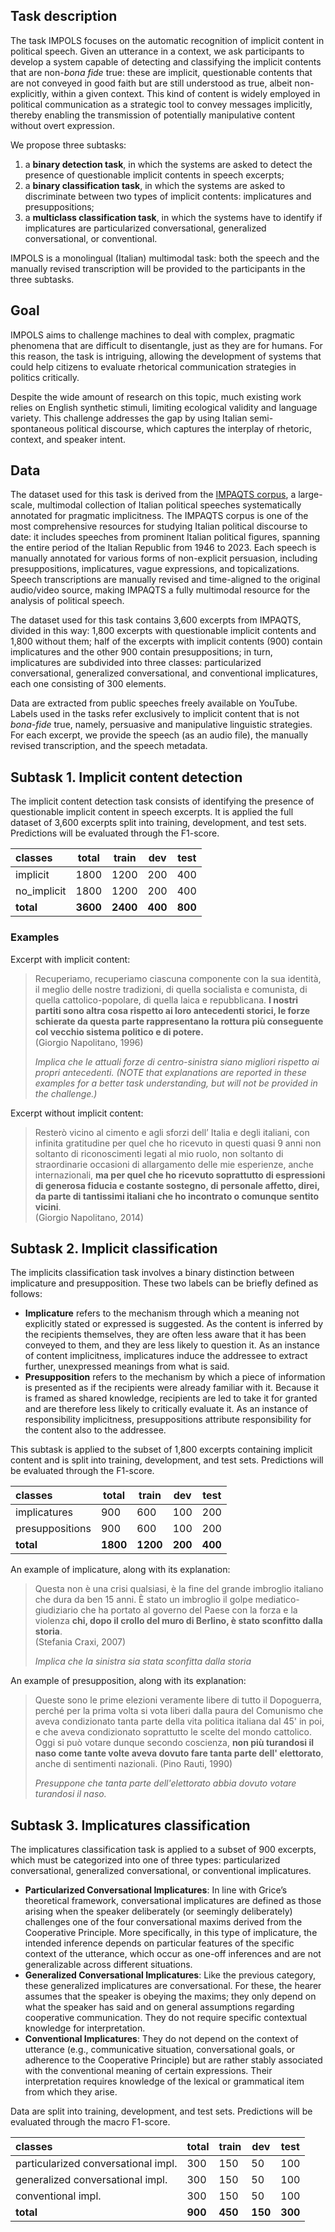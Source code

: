 ## Task description
The task IMPOLS focuses on the automatic recognition of implicit content in political speech. Given an utterance in a context, we ask participants to develop a system capable of detecting and classifying the implicit contents that are non-*bona fide* true: these are implicit, questionable contents that are not conveyed in good faith but are still understood as true, albeit non-explicitly, within a given context. This kind of content is widely employed in political communication as a strategic tool to convey messages implicitly, thereby enabling the transmission of potentially manipulative content without overt expression.

We propose three subtasks: 
1. a **binary detection task**, in which the systems are asked to detect the presence of questionable implicit contents in speech excerpts;
2. a **binary classification task**, in which the systems are asked to discriminate between two types of implicit contents: implicatures and presuppositions;
3. a **multiclass classification task**, in which the systems have to identify if implicatures are particularized conversational, generalized conversational, or conventional.

IMPOLS is a monolingual (Italian) multimodal task: both the speech and the manually revised transcription will be provided to the participants in the three subtasks.

## Goal
IMPOLS aims to challenge machines to deal with complex, pragmatic phenomena that are difficult to disentangle, just as they are for humans. For this reason, the task is intriguing, allowing the development of systems that could help citizens to evaluate rhetorical communication strategies in politics critically.

Despite the wide amount of research on this topic, much existing work relies on English synthetic stimuli, limiting ecological validity and language variety. This challenge addresses the gap by using Italian semi-spontaneous political discourse, which captures the interplay of rhetoric, context, and speaker intent.

## Data

The dataset used for this task is derived from the [IMPAQTS corpus](https://impaqts.dilef.unifi.it), a large-scale, multimodal collection of Italian political speeches systematically annotated for pragmatic implicitness.
The IMPAQTS corpus is one of the most comprehensive resources for studying Italian political discourse to date: it includes speeches from prominent Italian political figures, spanning the entire period of the Italian Republic from 1946 to 2023. Each speech is manually annotated for various forms of non-explicit persuasion, including presuppositions, implicatures, vague expressions, and topicalizations. 
Speech transcriptions are manually revised and time-aligned to the original audio/video source, making IMPAQTS a fully multimodal resource for the analysis of political speech.

The dataset used for this task contains 3,600 excerpts from IMPAQTS, divided in this way: 1,800 excerpts with questionable implicit contents and 1,800 without them; half of the excerpts with implicit contents (900) contain implicatures and the other 900 contain presuppositions; in turn, implicatures are subdivided into three classes: particularized conversational, generalized conversational, and conventional implicatures, each one consisting of 300 elements. 

Data are extracted from public speeches freely available on YouTube. Labels used in the tasks refer exclusively to implicit content that is not *bona-fide* true, namely, persuasive and manipulative linguistic strategies. For each excerpt, we provide the speech (as an audio file), the manually revised transcription, and the speech metadata.

## Subtask 1. Implicit content detection
The implicit content detection task consists of identifying the presence of questionable implicit content in speech excerpts. It is applied the full dataset of 3,600 excerpts split into training, development, and test sets. Predictions will be evaluated through the F1-score.

|classes  | total | train | dev | test |
|:---------|-------|-------|-----|------|
| implicit | 1800  | 1200  | 200 | 400  |
| no_implicit | 1800  | 1200  | 200 | 400  |
| **total** | **3600** | **2400** | **400** | **800** |

### Examples

Excerpt with implicit content:
> Recuperiamo, recuperiamo ciascuna componente con la sua identità, il meglio delle nostre tradizioni, di quella socialista e comunista, di quella cattolico-popolare, di quella laica e repubblicana. **I nostri partiti sono altra cosa rispetto ai loro antecedenti storici, le forze schierate da questa parte rappresentano la rottura più conseguente col vecchio sistema politico e di potere.**  
> (Giorgio Napolitano, 1996)
>
> *Implica che le attuali forze di centro-sinistra siano migliori rispetto ai propri antecedenti. (NOTE that explanations are reported in these examples for a better task understanding, but will not be provided in the challenge.)*

Excerpt without implicit content:
> Resterò vicino al cimento e agli sforzi dell’ Italia e degli italiani, con infinita gratitudine per quel che ho ricevuto in questi quasi 9 anni non soltanto di riconoscimenti legati al mio ruolo, non soltanto di straordinarie occasioni di allargamento delle mie esperienze, anche internazionali, **ma per quel che ho ricevuto soprattutto di espressioni di generosa fiducia e costante sostegno, di personale affetto, direi, da parte di tantissimi italiani che ho incontrato o comunque sentito vicini**.  
> (Giorgio Napolitano, 2014)

## Subtask 2. Implicit classification

The implicits classification task involves a binary distinction between implicature and presupposition. These two labels can be briefly defined as follows:
- **Implicature** refers to the mechanism through which a meaning not explicitly stated or expressed is suggested. As the content is inferred by the recipients themselves, they are often less aware that it has been conveyed to them, and they are less likely to question it. As an instance of content implicitness, implicatures induce the addressee to extract further, unexpressed meanings from what is said.
- **Presupposition** refers to the mechanism by which a piece of information is presented as if the recipients were already familiar with it. Because it is framed as shared knowledge, recipients are led to take it for granted and are therefore less likely to critically evaluate it. As an instance of responsibility implicitness, presuppositions attribute responsibility for the content also to the addressee.

This subtask is applied to the subset of 1,800 excerpts containing implicit content and is split into training, development, and test sets. Predictions will be evaluated through the F1-score.

|classes | total | train | dev | test |
|:-----|-------|-------|-----|------|
| implicatures | 900   | 600   | 100 | 200  |
| presuppositions  | 900   | 600   | 100 | 200  |
| **total** | **1800** | **1200** | **200** | **400** |

An example of implicature, along with its explanation:
> Questa non è una crisi qualsiasi, è la fine del grande imbroglio italiano che dura da ben 15 anni. È stato un imbroglio il golpe mediatico-giudiziario che ha portato al governo del Paese con la forza e la violenza **chi, dopo il crollo del muro di Berlino, è stato sconfitto dalla storia**.  
> (Stefania Craxi, 2007)
>
> *Implica che la sinistra sia stata sconfitta dalla storia*

An example of presupposition, along with its explanation:
> Queste sono le prime elezioni veramente libere di tutto il Dopoguerra, perché per la prima volta si vota liberi dalla paura del Comunismo che aveva condizionato tanta parte della vita politica italiana dal 45' in poi, e che aveva condizionato soprattutto le scelte del mondo cattolico.  Oggi si può votare dunque secondo coscienza, **non più turandosi il naso come tante volte aveva dovuto fare tanta parte dell' elettorato**, anche di sentimenti nazionali.
> (Pino Rauti, 1990)
>
> *Presuppone che tanta parte dell'elettorato abbia dovuto votare turandosi il naso.*

## Subtask 3. Implicatures classification

The implicatures classification task is applied to a subset of 900 excerpts, which must be categorized into one of three types: particularized conversational, generalized conversational, or conventional implicatures.
- **Particularized Conversational Implicatures**: In line with Grice’s theoretical framework, conversational implicatures are defined as those arising when the speaker deliberately (or seemingly deliberately) challenges one of the four conversational maxims derived from the Cooperative Principle. More specifically, in this type of implicature, the intended inference depends on particular features of the specific context of the utterance, which occur as one-off inferences and are not generalizable across different situations. 
- **Generalized Conversational Implicatures**: Like the previous category, these generalized implicatures are conversational. For these, the hearer assumes that the speaker is obeying the maxims; they only depend on what the speaker has said and on general assumptions regarding cooperative communication. They do not require specific contextual knowledge for interpretation.
- **Conventional Implicatures**: They do not depend on the context of utterance (e.g., communicative situation, conversational goals, or adherence to the Cooperative Principle) but are rather stably associated with the conventional meaning of certain expressions. Their interpretation requires knowledge of the lexical or grammatical item from which they arise. 

Data are split into training, development, and test sets. Predictions will be evaluated through the macro F1-score.

|classes | total | train | dev | test |
|:-----|-------|-------|-----|------|
| particularized conversational impl. | 300   | 150   | 50  | 100  |
| generalized conversational impl.  | 300   | 150   | 50  | 100  |
| conventional impl. | 300   | 150   | 50  | 100  |
| **total** | **900** | **450** | **150** | **300** |
